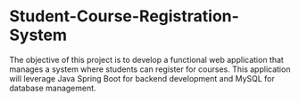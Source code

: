 # Student-Course-Registration-System
The objective of this project is to develop a functional web application that manages a system where students can register for courses. This application will leverage Java Spring Boot for backend development and MySQL for database management.

